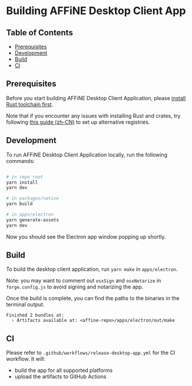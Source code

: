 # Building AFFiNE Desktop Client App

## Table of Contents

- [Prerequisites](#prerequisites)
- [Development](#development)
- [Build](#build)
- [CI](#ci)

## Prerequisites

Before you start building AFFiNE Desktop Client Application, please [install Rust toolchain first](https://www.rust-lang.org/learn/get-started).

Note that if you encounter any issues with installing Rust and crates, try following [this guide (zh-CN)](https://course.rs/first-try/slowly-downloading.html) to set up alternative registries.

## Development

To run AFFiNE Desktop Client Application locally, run the following commands:

```sh

# in repo root
yarn install
yarn dev

# in packages/native
yarn build

# in apps/electron
yarn generate-assets
yarn dev
```

Now you should see the Electron app window popping up shortly.

## Build

To build the desktop client application, run `yarn make` in `apps/electron`.

Note: you may want to comment out `osxSign` and `osxNotarize` in `forge.config.js` to avoid signing and notarizing the app.

Once the build is complete, you can find the paths to the binaries in the terminal output.

```
Finished 2 bundles at:
  › Artifacts available at: <affine-repo>/apps/electron/out/make
```

## CI

Please refer to `.github/workflows/release-desktop-app.yml` for the CI workflow. It will:

- build the app for all supported platforms
- upload the artifacts to GitHub Actions
